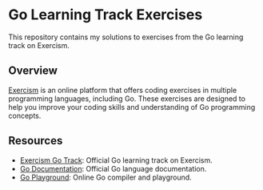 # Go Learning Track Exercises

This repository contains my solutions to exercises from the Go learning track on Exercism.

## Overview

[Exercism](https://exercism.org/) is an online platform that offers coding exercises in multiple programming languages, including Go. These exercises are designed to help you improve your coding skills and understanding of Go programming concepts.

## Resources

- [Exercism Go Track](https://exercism.org/tracks/go): Official Go learning track on Exercism.
- [Go Documentation](https://golang.org/doc/): Official Go language documentation.
- [Go Playground](https://play.golang.org/): Online Go compiler and playground.